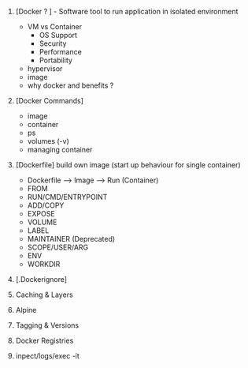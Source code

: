 1. [Docker ? ] - Software tool to run application in isolated environment
    - VM vs Container
        - OS Support
        - Security
        - Performance
        - Portability
    - hypervisor
    - image
    - why docker and benefits ?
      <br>

2. [Docker Commands]
    - image
    - container
    - ps
    - volumes (-v)
    - managing container

3. [Dockerfile]   build own image (start up behaviour for single container)
    - Dockerfile --> Image --> Run (Container)
    - FROM
    - RUN/CMD/ENTRYPOINT
    - ADD/COPY
    - EXPOSE
    - VOLUME
    - LABEL
    - MAINTAINER (Deprecated)
    - SCOPE/USER/ARG
    - ENV
    - WORKDIR

4. [.Dockerignore]

5. Caching & Layers
6. Alpine
7. Tagging & Versions
8. Docker Registries
9. inpect/logs/exec -it
